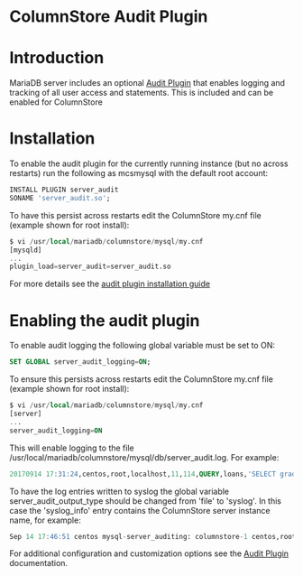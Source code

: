 # ColumnStore Audit Plugin

# Introduction

MariaDB server includes an optional [Audit Plugin](/columns-storage-engines-and-plugins/plugins/mariadb-audit-plugin) that enables logging and tracking of all user access and statements. This is included and can be enabled for ColumnStore

# Installation

To enable the audit plugin for the currently running instance (but no across restarts) run the following as mcsmysql with the default root account:

```sql
INSTALL PLUGIN server_audit 
SONAME 'server_audit.so';
```

To have this persist across restarts edit the ColumnStore my.cnf file (example shown for root install):

```sql
$ vi /usr/local/mariadb/columnstore/mysql/my.cnf
[mysqld]
... 
plugin_load=server_audit=server_audit.so 
```

For more details see the [audit plugin installation guide](/columns-storage-engines-and-plugins/plugins/mariadb-audit-plugin/mariadb-audit-plugin-installation)

# Enabling the audit plugin

To enable audit logging the following global variable must be set to ON:

```sql
SET GLOBAL server_audit_logging=ON;
```

To ensure this persists across restarts edit the ColumnStore my.cnf file (example shown for root install):

```sql
$ vi /usr/local/mariadb/columnstore/mysql/my.cnf
[server]
... 
server_audit_logging=ON
```

This will enable logging to the file /usr/local/mariadb/columnstore/mysql/db/server_audit.log. For example:

```sql
20170914 17:31:24,centos,root,localhost,11,114,QUERY,loans,'SELECT grade, AVG(loan_amnt) avg, FROM loanstats GROUP BY grade ORDER BY grade',0
```

To have the log entries written to syslog the global variable server_audit_output_type should be changed from 'file' to 'syslog'.  In this case the 'syslog_info' entry contains the ColumnStore server instance name, for example:

```sql
Sep 14 17:46:51 centos mysql-server_auditing: columnstore-1 centos,root,localhost,11,117,QUERY,loans,'SELECT grade, AVG(loan_amnt) avg,FROM loanstats GROUP BY grade ORDER BY grade',0
```

For additional configuration and customization options see the [Audit Plugin](/columns-storage-engines-and-plugins/plugins/mariadb-audit-plugin) documentation.